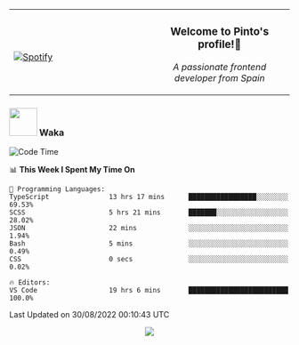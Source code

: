 <table width="100%" align="center"> 
  <tr>
  <td width="50%">
      
&nbsp; <br> [![Spotify](https://novatorem-zeta-rust.vercel.app/api/spotify)](https://open.spotify.com/user/novatorem-zeta-rust)

  </td>
  <td width="50%">
    <h3 align="center">Welcome to Pinto's profile!👋</h3>
    <p align="center"><em>A passionate frontend developer from Spain</em></p>
  </td>
  </table>

### <img src="https://media.giphy.com/media/VgCDAzcKvsR6OM0uWg/giphy.gif" width="50"> Waka

  <!--START_SECTION:waka-->
![Code Time](http://img.shields.io/badge/Code%20Time-796%20hrs%201%20min-blue)

📊 **This Week I Spent My Time On** 

```text
💬 Programming Languages: 
TypeScript               13 hrs 17 mins      █████████████████░░░░░░░░   69.53% 
SCSS                     5 hrs 21 mins       ███████░░░░░░░░░░░░░░░░░░   28.02% 
JSON                     22 mins             ░░░░░░░░░░░░░░░░░░░░░░░░░   1.94% 
Bash                     5 mins              ░░░░░░░░░░░░░░░░░░░░░░░░░   0.49% 
CSS                      0 secs              ░░░░░░░░░░░░░░░░░░░░░░░░░   0.02%

🔥 Editors: 
VS Code                  19 hrs 6 mins       █████████████████████████   100.0%

```


 Last Updated on 30/08/2022 00:10:43 UTC
<!--END_SECTION:waka-->

<div align="center">
<img src="https://github-readme-stats-gilt-tau.vercel.app/api/top-langs/?username=pinto-hub&layout=compact&theme=dracula" />
</div>
